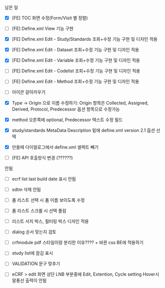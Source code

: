 남은 일
- [x] [FE] TOC 화면 수정(Form/Visit 별 정렬)
- [ ] [FE] Define.xml View 기능 구현
- [x] [FE] Define.xml Edit - Study/Standards 조회+수정 기능 구현 및 디자인 적용
- [x] [FE] Define.xml Edit - Dataset 조회+수정 기능 구현 및 디자인 적용
- [x] [FE] Define.xml Edit - Variable 조회+수정 기능 구현 및 디자인 적용
- [ ] [FE] Define.xml Edit - Codelist 조회+수정 기능 구현 및 디자인 적용
- [ ] [FE] Define.xml Edit - Method 조회+수정 기능 구현 및 디자인 적용
- [ ] 아이콘 갈아끼우기
- [x] Type → Origin 으로 이름 수정하기: Origin 항목은 Collected, Assigned, Derived, Protocol, Predecessor 옵션 항목으로 수정가능
- [x] method 오른쪽에 optional, Predecessor 텍스트 수정 필드
- [x] study/standards MetaData Description 밑에 define.xml version 2.1 옵션 선택
- [x] 만들때 다이얼로그에서 define.xml 셀렉트 빼기

- [ ] [FE] API 호출방식 변경 (??????)

안됨
- [ ] ecrf list last build date 표시 안됨
- [ ] sdtm 삭제 안됨

- [ ] 폼 리스트 선택 시 폼 이름 보이도록 수정
- [ ] 폼 리스트 스크롤 시 선택 풀림
- [ ] 리스트 서치 박스, 필터링 박스 디자인 적용
- [ ] dialog 순서 맞는지 검토
- [ ] crfmodule pdf 스타일이랑 분리한 이유???? + 바뀐 css BE에 적용하기
- [ ] study list에 잠김 표시
- [ ] VALIDATION 문구 맞추기
- [ ] eCRF > edit 화면 상단 LNB 부분중에 Edit, Extention, Cycle setting Hover시 말풍선 출력이 안됨